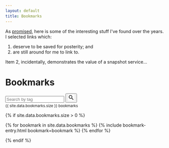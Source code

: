 ```yaml
---
layout: default
title: Bookmarks
---
```


As [promised](/2019/06/11/to-remember-is-to-live.html), here is some of the interesting stuff I've found over the years. I selected links which: 

1. deserve to be saved for posterity; and 
2. are still around for me to link to. 

Item 2, incidentally, demonstrates the value of a snapshot service... 

# Bookmarks

<div class='search-widget'>
  <div class='search-bar'>
    <input type='text' id='search-input' name='search-by-tag' placeholder='Search by tag'>
    <button id='search-button' type='button'>
      <img src='/assets/images/magnify.svg' alt='Search by tag' width='20' />
    </button>
  </div>
<small id='search-count' class='side-comment'>{{ site.data.bookmarks.size }} bookmarks</small>
</div>


{% if site.data.bookmarks.size > 0 %}
<dl>
{% for bookmark in site.data.bookmarks %}
  {% include bookmark-entry.html bookmark=bookmark %}
{% endfor %}
</dl>
{% endif %}